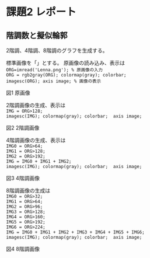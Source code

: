 # 課題2 レポート
## 階調数と擬似輪郭

2階調、4階調、8階調のグラフを生成する。

標準画像を「」とする。
原画像の読み込み、表示は  
`ORG=imread('Lenna.png'); % 原画像の入力`  
`ORG = rgb2gray(ORG); colormap(gray); colorbar;`  
`imagesc(ORG); axis image; % 画像の表示`

図1 原画像

2階調画像の生成、表示は  
`IMG = ORG>128;`  
`imagesc(IMG); colormap(gray); colorbar;  axis image;`  

図2 2階調画像

4階調画像の生成、表示は  
`IMG0 = ORG>64;`  
`IMG1 = ORG>128;`  
`IMG2 = ORG>192;`  
`IMG = IMG0 + IMG1 + IMG2;`  
`imagesc(IMG); colormap(gray); colorbar;  axis image;`

図3 4階調画像

8階調画像の生成は  
`IMG0 = ORG>32;`  
`IMG1 = ORG>64;`  
`IMG2 = ORG>96;`  
`IMG3 = ORG>128;`  
`IMG4 = ORG>160;`  
`IMG5 = ORG>192;`  
`IMG6 = ORG>224;`  
`IMG = IMG0 + IMG1 + IMG2 + IMG3 + IMG4 + IMG5 + IMG6;`  
`imagesc(IMG); colormap(gray); colorbar;  axis image;`  

図4 8階調画像

